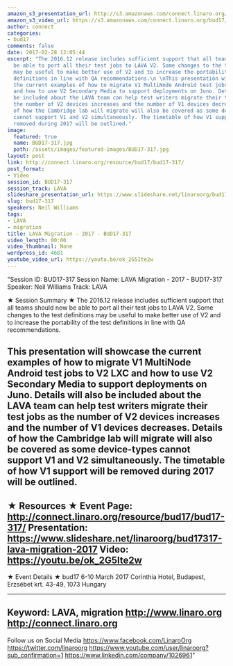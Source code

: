```yaml
---
amazon_s3_presentation_url: http://s3.amazonaws.com/connect.linaro.org/bud17/Presentations/BUD17-317%20-%20LAVA%20Migration.pdf
amazon_s3_video_url: https://s3.amazonaws.com/connect.linaro.org/bud17/Videos/Wednesday/BUD17-317%20LAVA%20Migration%20-%202017.mp4
author: connect
categories:
- bud17
comments: false
date: 2017-02-28 12:05:44
excerpt: "The 2016.12 release includes sufficient support that all teams should now
  be able to port all their test jobs to LAVA V2. Some changes to the test definitions
  may be useful to make better use of V2 and to increase the portability of the test
  definitions in line with QA recommendations.\n \nThis presentation will showcase
  the current examples of how to migrate V1 MultiNode Android test jobs to V2 LXC
  and how to use V2 Secondary Media to support deployments on Juno. Details will also
  be included about the LAVA team can help test writers migrate their test jobs as
  the number of V2 devices increases and the number of V1 devices decreases. Details
  of how the Cambridge lab will migrate will also be covered as some device-types
  cannot support V1 and V2 simultaneously. The timetable of how V1 support will be
  removed during 2017 will be outlined."
image:
  featured: true
  name: BUD17-317.jpg
  path: /assets/images/featured-images/BUD17-317.jpg
layout: post
link: http://connect.linaro.org/resource/bud17/bud17-317/
post_format:
- Video
session_id: BUD17-317
session_track: LAVA
slideshare_presentation_url: https://www.slideshare.net/linaroorg/bud17317-lava-migration-2017
slug: bud17-317
speakers: Neil Williams
tags:
- LAVA
- migration
title: LAVA Migration - 2017 - BUD17-317
video_length: 00:00
video_thumbnail: None
wordpress_id: 4681
youtube_video_url: https://youtu.be/ok_2G5Ite2w
---
```


"Session ID: BUD17-317
Session Name: LAVA Migration - 2017 - BUD17-317
Speaker: Neil Williams
Track: LAVA


★ Session Summary ★
The 2016.12 release includes sufficient support that all teams should now be able to port all their test jobs to LAVA V2. Some changes to the test definitions may be useful to make better use of V2 and to increase the portability of the test definitions in line with QA recommendations.
 
This presentation will showcase the current examples of how to migrate V1 MultiNode Android test jobs to V2 LXC and how to use V2 Secondary Media to support deployments on Juno. Details will also be included about the LAVA team can help test writers migrate their test jobs as the number of V2 devices increases and the number of V1 devices decreases. Details of how the Cambridge lab will migrate will also be covered as some device-types cannot support V1 and V2 simultaneously. The timetable of how V1 support will be removed during 2017 will be outlined.
---------------------------------------------------
★ Resources ★
Event Page: http://connect.linaro.org/resource/bud17/bud17-317/
Presentation: https://www.slideshare.net/linaroorg/bud17317-lava-migration-2017
Video: https://youtu.be/ok_2G5Ite2w
 ---------------------------------------------------

★ Event Details ★
bud17
6-10 March 2017
Corinthia Hotel, Budapest,
Erzsébet krt. 43-49,
1073 Hungary

---------------------------------------------------
Keyword: LAVA, migration
http://www.linaro.org
http://connect.linaro.org
---------------------------------------------------
Follow us on Social Media
https://www.facebook.com/LinaroOrg
https://twitter.com/linaroorg
https://www.youtube.com/user/linaroorg?sub_confirmation=1
https://www.linkedin.com/company/1026961"
